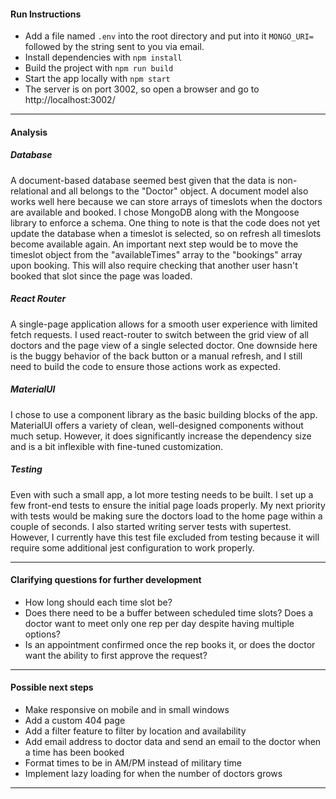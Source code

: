 #### Run Instructions

- Add a file named `.env` into the root directory and put into it `MONGO_URI=` followed by the string sent to you via email.
- Install dependencies with `npm install`
- Build the project with `npm run build`
- Start the app locally with `npm start`
- The server is on port 3002, so open a browser and go to http://localhost:3002/

---

#### Analysis

##### Database

A document-based database seemed best given that the data is non-relational and all belongs to the "Doctor" object. A document model also works well here because we can store arrays of timeslots when the doctors are available and booked. I chose MongoDB along with the Mongoose library to enforce a schema. One thing to note is that the code does not yet update the database when a timeslot is selected, so on refresh all timeslots become available again. An important next step would be to move the timeslot object from the "availableTimes" array to the "bookings" array upon booking. This will also require checking that another user hasn't booked that slot since the page was loaded.

##### React Router

A single-page application allows for a smooth user experience with limited fetch requests. I used react-router to switch between the grid view of all doctors and the page view of a single selected doctor. One downside here is the buggy behavior of the back button or a manual refresh, and I still need to build the code to ensure those actions work as expected.

##### MaterialUI

I chose to use a component library as the basic building blocks of the app. MaterialUI offers a variety of clean, well-designed components without much setup. However, it does significantly increase the dependency size and is a bit inflexible with fine-tuned customization.

##### Testing

Even with such a small app, a lot more testing needs to be built. I set up a few front-end tests to ensure the initial page loads properly. My next priority with tests would be making sure the doctors load to the home page within a couple of seconds. I also started writing server tests with supertest. However, I currently have this test file excluded from testing because it will require some additional jest configuration to work properly.

---

#### Clarifying questions for further development

- How long should each time slot be?
- Does there need to be a buffer between scheduled time slots? Does a doctor want to meet only one rep per day despite having multiple options?
- Is an appointment confirmed once the rep books it, or does the doctor want the ability to first approve the request?

---

#### Possible next steps

- Make responsive on mobile and in small windows
- Add a custom 404 page
- Add a filter feature to filter by location and availability
- Add email address to doctor data and send an email to the doctor when a time has been booked
- Format times to be in AM/PM instead of military time
- Implement lazy loading for when the number of doctors grows

---
